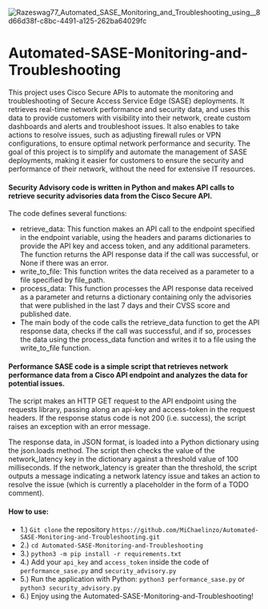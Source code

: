 ![Razeswag77_Automated_SASE_Monitoring_and_Troubleshooting_using__8d66d38f-c8bc-4491-a125-262ba64029fc](https://user-images.githubusercontent.com/68110223/216912512-68a1c002-47f7-4492-b7e3-15c1901fce56.png)

# Automated-SASE-Monitoring-and-Troubleshooting
This project uses Cisco Secure APIs to automate the monitoring and troubleshooting of Secure Access Service Edge (SASE) deployments. It retrieves real-time network performance and security data, and uses this data to provide customers with visibility into their network, create custom dashboards and alerts and troubleshoot issues. It also enables to take actions to resolve issues, such as adjusting firewall rules or VPN configurations, to ensure optimal network performance and security. The goal of this project is to simplify and automate the management of SASE deployments, making it easier for customers to ensure the security and performance of their network, without the need for extensive IT resources.

#### Security Advisory code is written in Python and makes API calls to retrieve security advisories data from the Cisco Secure API.

The code defines several functions:

- retrieve_data: This function makes an API call to the endpoint specified in the endpoint variable, using the headers and params dictionaries to provide the API key and access token, and any additional parameters. The function returns the API response data if the call was successful, or None if there was an error.
- write_to_file: This function writes the data received as a parameter to a file specified by file_path.
- process_data: This function processes the API response data received as a parameter and returns a dictionary containing only the advisories that were published in the last 7 days and their CVSS score and published date.
- The main body of the code calls the retrieve_data function to get the API response data, checks if the call was successful, and if so, processes the data using the process_data function and writes it to a file using the write_to_file function.

#### Performance SASE code is a simple script that retrieves network performance data from a Cisco API endpoint and analyzes the data for potential issues. 

The script makes an HTTP GET request to the API endpoint using the requests library, passing along an api-key and access-token in the request headers. If the response status code is not 200 (i.e. success), the script raises an exception with an error message.

The response data, in JSON format, is loaded into a Python dictionary using the json.loads method. The script then checks the value of the network_latency key in the dictionary against a threshold value of 100 milliseconds. If the network_latency is greater than the threshold, the script outputs a message indicating a network latency issue and takes an action to resolve the issue (which is currently a placeholder in the form of a TODO comment).

#### How to use:

- 1.) `Git clone` the repository `https://github.com/MiChaelinzo/Automated-SASE-Monitoring-and-Troubleshooting.git`
- 2.) `cd Automated-SASE-Monitoring-and-Troubleshooting`
- 3.) `python3 -m pip install -r requirements.txt`
- 4.) Add your `api_key` and `access_token` inside the code of `performance_sase.py` and `security_advisory.py`
- 5.) Run the application with Python: `python3 performance_sase.py` or `python3 security_advisory.py`
- 6.) Enjoy using the Automated-SASE-Monitoring-and-Troubleshooting! 



